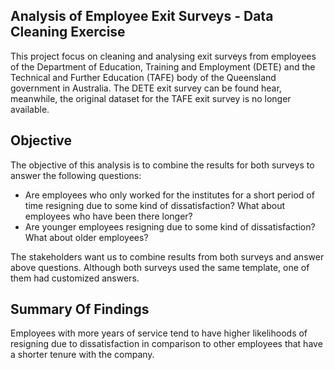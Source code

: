 ## Analysis of Employee Exit Surveys - Data Cleaning Exercise
This project focus on cleaning and analysing exit surveys from employees of the Department of Education, Training and Employment (DETE) and the Technical and Further Education (TAFE) body of the Queensland government in Australia. The DETE exit survey can be found hear, meanwhile, the original dataset for the TAFE exit survey is no longer available.

## Objective
The objective of this analysis is to combine the results for both surveys to answer the following questions:

* Are employees who only worked for the institutes for a short period of time resigning due to some kind of dissatisfaction? What about employees who have been there longer?
* Are younger employees resigning due to some kind of dissatisfaction? What about older employees?

The stakeholders want us to combine results from both surveys and answer above questions. Although both surveys used the same template, one of them had customized answers.

## Summary Of Findings
Employees with more years of service tend to have higher likelihoods of resigning due to dissatisfaction in comparison to other employees that have a shorter tenure with the company.